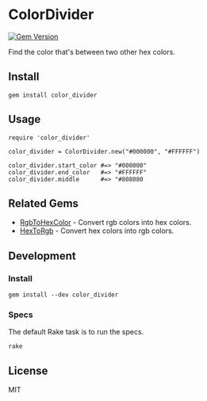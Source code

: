 # ColorDivider

[![Gem Version](https://badge.fury.io/rb/color_divider.svg)](http://badge.fury.io/rb/color_divider)

Find the color that's between two other hex colors.

## Install

```
gem install color_divider
```

## Usage

```
require 'color_divider'

color_divider = ColorDivider.new("#000000", "#FFFFFF")

color_divider.start_color #=> "#000000"
color_divider.end_color   #=> "#FFFFFF"
color_divider.middle      #=> "#808080
```

## Related Gems

- [RgbToHexColor](https://github.com/kyletolle/rgb_to_hex_color) - Convert rgb
colors into hex colors.
- [HexToRgb](https://github.com/kyletolle/hex_to_rgb) - Convert hex colors into
rgb colors.

## Development

### Install

```
gem install --dev color_divider
```

### Specs

The default Rake task is to run the specs.

```
rake
```

## License

MIT

